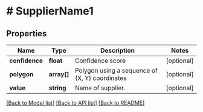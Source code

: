 # # SupplierName1

## Properties

Name | Type | Description | Notes
------------ | ------------- | ------------- | -------------
**confidence** | **float** | Confidence score | [optional]
**polygon** | **array[]** | Polygon using a sequence of (X, Y) coordinates | [optional]
**value** | **string** | Name of supplier. | [optional]

[[Back to Model list]](../../README.md#models) [[Back to API list]](../../README.md#endpoints) [[Back to README]](../../README.md)

